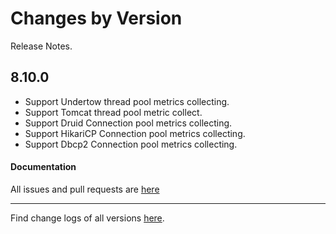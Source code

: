 Changes by Version
==================
Release Notes.

8.10.0
------------------
* Support Undertow thread pool metrics collecting.
* Support Tomcat thread pool metric collect.
* Support Druid Connection pool metrics collecting.
* Support HikariCP Connection pool metrics collecting.
* Support Dbcp2 Connection pool metrics collecting.

#### Documentation


All issues and pull requests are [here](https://github.com/apache/skywalking/milestone/120?closed=1)

------------------
Find change logs of all versions [here](changes).
